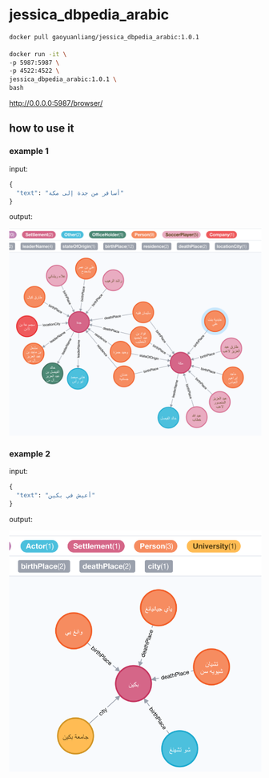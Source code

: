 # jessica_dbpedia_arabic

```bash
docker pull gaoyuanliang/jessica_dbpedia_arabic:1.0.1

docker run -it \
-p 5987:5987 \
-p 4522:4522 \
jessica_dbpedia_arabic:1.0.1 \
bash
```

http://0.0.0.0:5987/browser/


## how to use it

### example 1

input:

```python
{
  "text": "أسافر من جدة إلى مكة"
}
```

output:

<img src="WX20201211-224422@2x.png" width=600>

### example 2

input:

```python
{
  "text": "أعيش في بكين"
}
```

output:

<img src="WX20201211-224447@2x.png" width=600>
